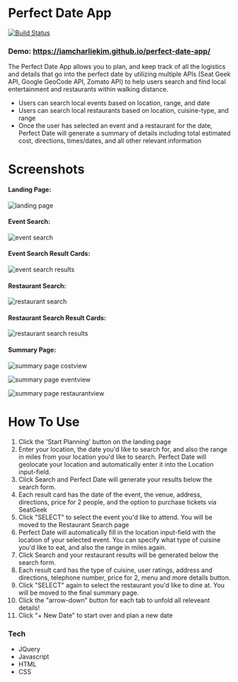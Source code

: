 # Perfect Date App

[![Build Status](https://travis-ci.org/joemccann/dillinger.svg?branch=master)](https://travis-ci.org/joemccann/dillinger)

### Demo: https://iamcharliekim.github.io/perfect-date-app/

The Perfect Date App allows you to plan, and keep track of all the logistics and details that go into the perfect date by utilizing multiple APIs (Seat Geek API, Google GeoCode API, Zomato API) to help users search and find local entertainment and restaurants within walking distance.

- Users can search local events based on location, range, and date
- Users can search local restaurants based on location, cuisine-type, and range
- Once the user has selected an event and a restaurant for the date, Perfect Date will generate a summary of details including total estimated cost, directions, times/dates, and all other relevant information

# Screenshots

#### Landing Page:

![landing page](images/page1-landing.png)

#### Event Search:

![event search](images/page2-event-search.png)

#### Event Search Result Cards:

![event search results](images/page3-event-results.png)

#### Restaurant Search:

![restaurant search](images/page4-restaurant-search.png)

#### Restaurant Search Result Cards:

![restaurant search results](images/page5-restaurant-results.png)

#### Summary Page:

![summary page costview](images/page6-summary-costview.png)

![summary page eventview](images/page6-summary-eventview.png)

![summary page restaurantview](images/page6-summary-restaurantview.png)

# How To Use

1. Click the 'Start Planning' button on the landing page
2. Enter your location, the date you'd like to search for, and also the range in miles from your location you'd like to search. Perfect Date will geolocate your location and automatically enter it into the Location input-field.
3. Click Search and Perfect Date will generate your results below the search form.
4. Each result card has the date of the event, the venue, address, directions, price for 2 people, and the option to purchase tickets via SeatGeek
5. Click "SELECT" to select the event you'd like to attend. You will be moved to the Restaurant Search page
6. Perfect Date will automatically fill in the location input-field with the location of your selected event. You can specify what type of cuisine you'd like to eat, and also the range in miles again.
7. Click Search and your restaurant results will be generated below the search form.
8. Each result card has the type of cuisine, user ratings, address and directions, telephone number, price for 2, menu and more details button.
9. Click "SELECT" again to select the restaurant you'd like to dine at. You will be moved to the final summary page.
10. Click the "arrow-down" button for each tab to unfold all releveant details!
11. Click "+ New Date" to start over and plan a new date

### Tech

- JQuery
- Javascript
- HTML
- CSS
